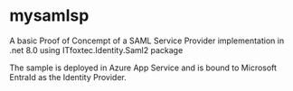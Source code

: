 # mysamlsp
A basic Proof of Concempt of a SAML Service Provider implementation in .net 8.0 using ITfoxtec.Identity.Saml2 package

The sample is deployed in Azure App Service and is bound to Microsoft EntraId as the Identity Provider.